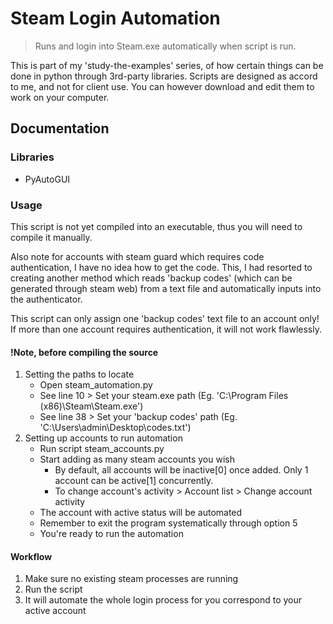 # Steam Login Automation
> Runs and login into Steam.exe automatically when script is run.

This is part of my 'study-the-examples' series, of how certain things can be done in python through 3rd-party libraries. Scripts are designed as accord to me, and not for client use. You can however download and edit them to work on your computer.

## Documentation

### Libraries
- PyAutoGUI

### Usage
This script is not yet compiled into an executable, thus you will need to compile it manually.

Also note for accounts with steam guard which requires code authentication, I have no idea how to get the code. This, I had resorted to creating another method which reads 'backup codes' (which can be generated through steam web) from a text file and automatically inputs into the authenticator.

This script can only assign one 'backup codes' text file to an account only! If more than one account requires authentication, it will not work flawlessly.

#### !Note, before compiling the source
1. Setting the paths to locate
   * Open steam_automation.py
   * See line 10 > Set your steam.exe path (Eg. 'C:\Program Files (x86)\Steam\Steam.exe')
   * See line 38 > Set your 'backup codes' path (Eg. 'C:\\Users\\admin\\Desktop\\codes.txt')
2. Setting up accounts to run automation
   * Run script steam_accounts.py
   * Start adding as many steam accounts you wish
      * By default, all accounts will be inactive[0] once added. Only 1 account can be active[1] concurrently.
      * To change account's activity > Account list > Change account activity
   * The account with active status will be automated
   * Remember to exit the program systematically through option 5
   * You're ready to run the automation

#### Workflow
1. Make sure no existing steam processes are running
2. Run the script
3. It will automate the whole login process for you correspond to your active account
